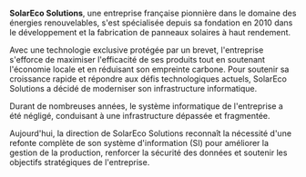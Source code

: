 **SolarEco Solutions**, une entreprise française pionnière dans le domaine des énergies renouvelables, s'est spécialisée depuis sa fondation en 2010 dans le développement et la fabrication de panneaux solaires à haut rendement. 

Avec une technologie exclusive protégée par un brevet, l'entreprise s'efforce de maximiser l'efficacité de ses produits tout en soutenant l'économie locale et en réduisant son empreinte carbone. Pour soutenir sa croissance rapide et répondre aux défis technologiques actuels, SolarEco Solutions a décidé de moderniser son infrastructure informatique. 

Durant de nombreuses années, le système informatique de l'entreprise a été négligé, conduisant à une infrastructure dépassée et fragmentée. 

Aujourd'hui, la direction de SolarEco Solutions reconnaît la nécessité d'une refonte complète de son système d'information (SI) pour améliorer la gestion de la production, renforcer la sécurité des données et soutenir les objectifs stratégiques de l'entreprise.